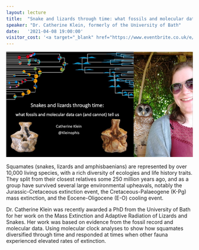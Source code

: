 ```yaml
---
layout: lecture
title:  "Snake and lizards through time: what fossils and molecular data can (and cannot) tell us"
speaker: "Dr. Catherine Klein, formerly of the University of Bath"
date:   '2021-04-08 19:00:00'
visitor_cost: '<a target="_blank" href="https://www.eventbrite.co.uk/e/snakes-and-lizards-through-time-tickets-144666510427">Book via Eventbrite</a>'
---
```

<img src="/assets/April 2021 Catherine Klein Image BathGeolTalk_2021.jpg">

Squamates (snakes, lizards and amphisbaenians) are represented by over 10,000 living species, with a rich diversity of ecologies and life history traits. They split from their closest relatives some 250 million years ago, and as a group have survived several large environmental upheavals, notably the Jurassic-Cretaceous extinction event, the Cretaceous-Palaeogene (K-Pg) mass extinction, and the Eocene-Oligocene (E-O) cooling event.

Dr. Catherine Klein was recently awarded a PhD from the University of Bath for her work on the Mass Extinction and Adaptive Radiation of Lizards and Snakes. Her work was based on evidence from the fossil record and molecular data. Using molecular clock analyses to show how squamates diversified through time and responded at times when other fauna experienced elevated rates of extinction.